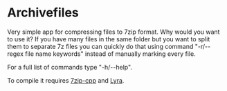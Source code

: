# Archivefiles
Very simple app for compressing files to 7zip format. Why would you want to use it? If you have many files in the same folder but you want to split them to separate 7z files you can quickly do that using command "-r/--regex file name keywords" instead of manually marking every file.

For a full list of commands type "-h/--help".

To compile it requires [7zip-cpp](https://github.com/getnamo/7zip-cpp) and [Lyra](https://github.com/bfgroup/Lyra).
